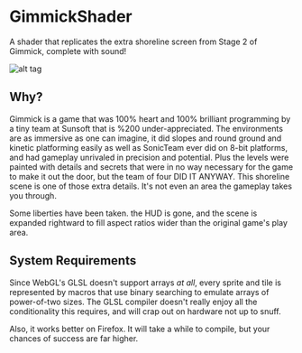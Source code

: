 # GimmickShader
A shader that replicates the extra shoreline screen from Stage 2 of Gimmick, complete with sound!

![alt tag](http://csh.rit.edu/~gman/img/gimmickshaderscreen.png)

Why?
----
Gimmick is a game that was 100% heart and 100% brilliant programming by a tiny team at Sunsoft that
is %200 under-appreciated. The environments are as immersive as one can imagine, it did slopes and round
ground and kinetic platforming easily as well as SonicTeam ever did on 8-bit platforms, and had
gameplay unrivaled in precision and potential. Plus the levels were painted with details and secrets
that were in no way necessary for the game to make it out the door, but the team of four DID IT ANYWAY.
This shoreline scene is one of those extra details. It's not even an area the gameplay takes
you through.

Some liberties have been taken. the HUD is gone, and the scene 
is expanded rightward to fill aspect ratios wider than the original game's play area.

System Requirements
-------------------
Since WebGL's GLSL doesn't support arrays *at all*, every sprite and tile is represented by macros that use binary
searching to emulate arrays of power-of-two sizes. The GLSL compiler doesn't really enjoy all the
conditionality this requires, and will crap out on hardware not up to snuff.

Also, it works better on Firefox. It will take a while to compile, but your chances of success are far higher.

